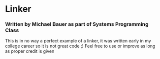 # Linker 
### Written by Michael Bauer as part of Systems Programming Class

This is in no way a perfect example of a linker, it was written early in my college career so it is not great code ;) 
Feel free to use or improve as long as proper credit is given 
